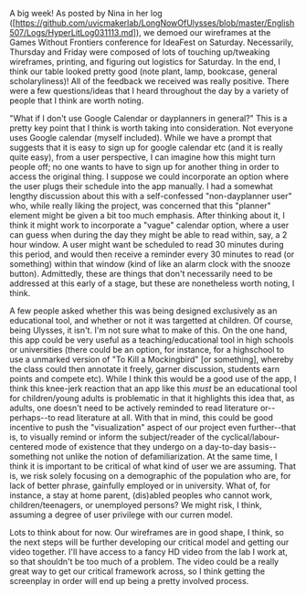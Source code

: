A big week! As posted by Nina in her log ([https://github.com/uvicmakerlab/LongNowOfUlysses/blob/master/English507/Logs/HyperLitLog031113.md]), we demoed our wireframes at the Games Without Frontiers conference for IdeaFest on Saturday. Necessarily, Thursday and Friday were composed of lots of touching up/tweaking wireframes, printing, and figuring out logistics for Saturday. In the end, I think our table looked pretty good (note plant, lamp, bookcase, general scholaryliness)! All of the feedback we received was really positive. There were a few questions/ideas that I heard throughout the day by a variety of people that I think are worth noting. 

"What if I don't use Google Calendar or dayplanners in general?" This is a pretty key point that I think is worth taking into consideration. Not everyone uses Google calendar (myself included). While we have a prompt that suggests that it is easy to sign up for google calendar etc (and it is really quite easy), from a user perspective, I can imagine how this might turn people off; no one wants to have to sign up for another thing in order to access the original thing. I suppose we could incorporate an option where the user plugs their schedule into the app manually. I had a somewhat lengthy discussion about this with a self-confessed "non-dayplanner user" who, while really liking the project, was concerned that this "planner" element might be given a bit too much emphasis. After thinking about it, I think it might work to incorporate a "vague" calendar option, where a user can  guess when during the day they might be able to read within, say, a 2 hour window. A user might want be scheduled to read 30 minutes during this period, and would then receive a reminder every 30 minutes to read (or something) within that window (kind of like an alarm clock with the snooze button). Admittedly, these are things that don't necessarily need to be addressed at this early of a stage, but these are nonetheless worth noting, I think. 

A few people asked whether this was being designed exclusively as an educational tool, and whether or not it was targetted at children. Of course, being Ulysses, it isn't. I'm not sure what to make of this. On the one hand, this app could be very useful as a teaching/educational tool in high schools or universities (there could be an option, for instance, for a highschool to use a unmarked version of "To Kill a Mockingbird" [or something], whereby the class could then annotate it freely, garner discussion, students earn points and compete etc). While I think this would be a good use of the app, I think this knee-jerk reaction that an app like this *must* be an educational tool for children/young adults is problematic in that it highlights this idea that, as adults, one doesn't need to be actively reminded to read literature or--perhaps--to read literature at all. With that in mind, this could be good incentive to push the "visualization" aspect of our project even further--that is, to visually remind or inform the subject/reader of the cyclical/labour-centered mode of existence that they undergo on a day-to-day basis--something not unlike the notion of defamiliarization. At the same time, I think it is important to be critical of what kind of user we are assuming. That is, we risk solely focusing on a demographic of the population who are, for lack of better phrase, gainfully employed or in university. What of, for instance, a stay at home parent, (dis)abled peoples who cannot work, children/teenagers, or unemployed persons? We might risk, I think, assuming a degree of user privilege with our curren model. 

Lots to think about for now. Our wireframes are in good shape, I think, so the next steps will be further developing our critical model and getting our video together. I'll have access to a fancy HD video from the lab I work at, so that shouldn't be too much of a problem. The video could be a really great way to get our critical framework across, so I think getting the screenplay in order will end up being a pretty involved process. 




